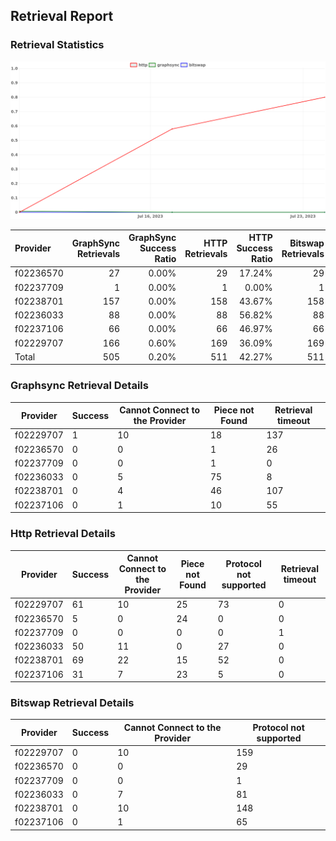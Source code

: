 ## Retrieval Report
### Retrieval Statistics
<img src="https://raw.githubusercontent.com/data-preservation-programs/filplus-checker-assets/main/filecoin-project/filecoin-plus-large-datasets/issues/1834/1690169466382.png"/>

| Provider  | GraphSync Retrievals | GraphSync Success Ratio | HTTP Retrievals | HTTP Success Ratio | Bitswap Retrievals | Bitswap Success Ratio |
| :-------- | -------------------: | ----------------------: | --------------: | -----------------: | -----------------: | --------------------: |
| f02236570 |                   27 |                   0.00% |              29 |             17.24% |                 29 |                 0.00% |
| f02237709 |                    1 |                   0.00% |               1 |              0.00% |                  1 |                 0.00% |
| f02238701 |                  157 |                   0.00% |             158 |             43.67% |                158 |                 0.00% |
| f02236033 |                   88 |                   0.00% |              88 |             56.82% |                 88 |                 0.00% |
| f02237106 |                   66 |                   0.00% |              66 |             46.97% |                 66 |                 0.00% |
| f02229707 |                  166 |                   0.60% |             169 |             36.09% |                169 |                 0.00% |
| Total     |                  505 |                   0.20% |             511 |             42.27% |                511 |                 0.00% |

### Graphsync Retrieval Details
| Provider  | Success | Cannot Connect to the Provider | Piece not Found | Retrieval timeout |
| --------- | ------- | ------------------------------ | --------------- | ----------------- |
| f02229707 | 1       | 10                             | 18              | 137               |
| f02236570 | 0       | 0                              | 1               | 26                |
| f02237709 | 0       | 0                              | 1               | 0                 |
| f02236033 | 0       | 5                              | 75              | 8                 |
| f02238701 | 0       | 4                              | 46              | 107               |
| f02237106 | 0       | 1                              | 10              | 55                |

### Http Retrieval Details
| Provider  | Success | Cannot Connect to the Provider | Piece not Found | Protocol not supported | Retrieval timeout |
| --------- | ------- | ------------------------------ | --------------- | ---------------------- | ----------------- |
| f02229707 | 61      | 10                             | 25              | 73                     | 0                 |
| f02236570 | 5       | 0                              | 24              | 0                      | 0                 |
| f02237709 | 0       | 0                              | 0               | 0                      | 1                 |
| f02236033 | 50      | 11                             | 0               | 27                     | 0                 |
| f02238701 | 69      | 22                             | 15              | 52                     | 0                 |
| f02237106 | 31      | 7                              | 23              | 5                      | 0                 |

### Bitswap Retrieval Details
| Provider  | Success | Cannot Connect to the Provider | Protocol not supported |
| --------- | ------- | ------------------------------ | ---------------------- |
| f02229707 | 0       | 10                             | 159                    |
| f02236570 | 0       | 0                              | 29                     |
| f02237709 | 0       | 0                              | 1                      |
| f02236033 | 0       | 7                              | 81                     |
| f02238701 | 0       | 10                             | 148                    |
| f02237106 | 0       | 1                              | 65                     |
